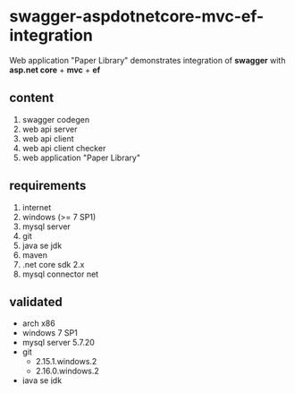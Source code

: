 # swagger-aspdotnetcore-mvc-ef-integration
Web application "Paper Library" demonstrates integration of **swagger** with **asp.net core** + **mvc** + **ef**
## content
1. swagger codegen
1. web api server
1. web api client
1. web api client checker
1. web application "Paper Library"
## requirements
1. internet
1. windows (>= 7 SP1)
1. mysql server
1. git
1. java se jdk
1. maven
1. .net core sdk 2.x
1. mysql connector net
## validated
- arch x86
- windows 7 SP1
- mysql server 5.7.20
- git
  - 2.15.1.windows.2
  - 2.16.0.windows.2
- java se jdk
  - 1.8.152
  - 1.8.162
- maven 3.5.2
- .net core sdk 2.1.4
- mysql connector net 6.10.5
## setup
```
git clone https://github.com/st411ar/swagger-aspdotnetcore-mvc-ef-integration.git
cd swagger-aspdotnetcore-mvc-ef-integration
setup
```
## run web api server
```
run-web-api
```
## run web api client checker
```
run-web-api-client-checker
```
## run web application "Paper Library"
```
run-web-app
```
## next
- add auth to api
- move part of auth logic from app to api
- change app auth to filter based
- improve password security (hash, carefully with heap)
- improve ui
- create custom swagger library for asp.net core ef
- remove redundant tabs and pages
- remove some hardcode (e.g. ui user roles edit)
- move part of views to view models
- implements roles with help of enums